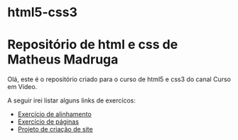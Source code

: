 # html5-css3
<h1>Repositório de html e css de Matheus Madruga</h1>
<p>Olá, este é o repositório criado para o curso de html5 e css3 do canal Curso em Vídeo.</p>

A seguir irei listar alguns links de exercícos:
<ul>
  <li><a href="https://github.com/matheusgmadruga/html5-css3/Exercícios/Ex%2011/espaco.html">Exercício de alinhamento</a></li>
  <li><a href="https://github.com/matheusgmadruga/html5-css3/Exercícios/Ex%2009/index.html">Exercício de páginas</a></li>
  <li><a href="https://github.com/matheusgmadruga/html5-css3/Exercícios/Ex%2010/android.html">Projeto de criação de site</a></li>
</ul>

